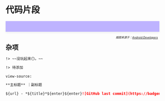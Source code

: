 # 代码片段

<div style="position: relative;min-height: 35px;background: rgb(190 179 255) url(../_media/../_media/glossary-hero.png) top/cover no-repeat;box-shadow: rgba(140, 149, 159, 0.15) 0 3px 6px 0;margin-bottom: 35px;">
<i style="position: absolute;right: 0;bottom: -25px;font-size: xx-small;">

插图来源于：[Android Developers](https://developer.android.google.cn/design/ui/mobile/guides/foundations/glossary?hl=zh-cn)&nbsp;&nbsp;</i></div>

## 杂项

```markdown
!> ~~没玩起来😶。~~
```

```markdown
!> 待添加
```

```uri
view-source:
```

```markdown
**主标题** ｜副标题
```

```markdown
${url} - *${title}*${enter}${enter}![GitHub last commit](https://badgen.net/github/last-commit${pathname}?icon=github&color=blue)${enter}![GitHub Repo stars](https://img.shields.io/github/stars${pathname}?style=social)
```
